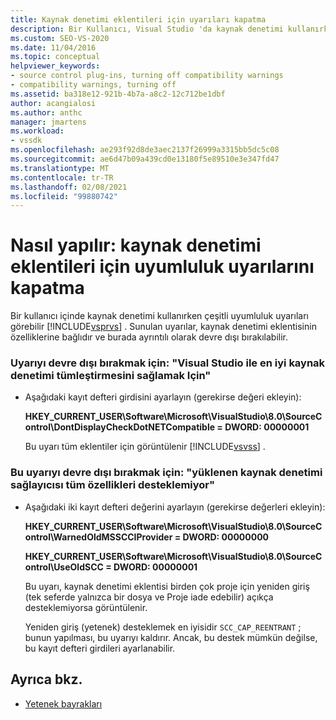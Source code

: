 ```yaml
---
title: Kaynak denetimi eklentileri için uyarıları kapatma
description: Bir Kullanıcı, Visual Studio 'da kaynak denetimi kullanırken çeşitli uyumluluk uyarıları görebilir. Bu uyarıları devre dışı bırakmayı öğrenin.
ms.custom: SEO-VS-2020
ms.date: 11/04/2016
ms.topic: conceptual
helpviewer_keywords:
- source control plug-ins, turning off compatibility warnings
- compatibility warnings, turning off
ms.assetid: ba318e12-921b-4b7a-a8c2-12c712be1dbf
author: acangialosi
ms.author: anthc
manager: jmartens
ms.workload:
- vssdk
ms.openlocfilehash: ae293f92d8de3aec2137f26999a3315bb5dc5c08
ms.sourcegitcommit: ae6d47b09a439cd0e13180f5e89510e3e347fd47
ms.translationtype: MT
ms.contentlocale: tr-TR
ms.lasthandoff: 02/08/2021
ms.locfileid: "99880742"
---
```

# <a name="how-to-turn-off-compatibility-warnings-for-source-control-plug-ins"></a>Nasıl yapılır: kaynak denetimi eklentileri için uyumluluk uyarılarını kapatma

Bir kullanıcı içinde kaynak denetimi kullanırken çeşitli uyumluluk uyarıları görebilir [!INCLUDE[vsprvs](../code-quality/includes/vsprvs_md.md)] . Sunulan uyarılar, kaynak denetimi eklentisinin özelliklerine bağlıdır ve burada ayrıntılı olarak devre dışı bırakılabilir.

### <a name="to-disable-the-warning-to-ensure-optimal-source-control-integration-with-visual-studio"></a>Uyarıyı devre dışı bırakmak için: "Visual Studio ile en iyi kaynak denetimi tümleştirmesini sağlamak Için"

- Aşağıdaki kayıt defteri girdisini ayarlayın (gerekirse değeri ekleyin):

   **HKEY_CURRENT_USER\Software\Microsoft\VisualStudio\8.0\SourceControl\DontDisplayCheckDotNETCompatible = DWORD: 00000001**

   Bu uyarı tüm eklentiler için görüntülenir [!INCLUDE[vsvss](../extensibility/includes/vsvss_md.md)] .

### <a name="to-disable-the-warning-the-installed-source-control-provider-does-not-support-all-the-capabilities"></a>Bu uyarıyı devre dışı bırakmak için: "yüklenen kaynak denetimi sağlayıcısı tüm özellikleri desteklemiyor"

- Aşağıdaki iki kayıt defteri değerini ayarlayın (gerekirse değerleri ekleyin):

     **HKEY_CURRENT_USER\Software\Microsoft\VisualStudio\8.0\SourceControl\WarnedOldMSSCCIProvider = DWORD: 00000000**

    **HKEY_CURRENT_USER\Software\Microsoft\VisualStudio\8.0\SourceControl\UseOldSCC = DWORD: 00000001**

     Bu uyarı, kaynak denetimi eklentisi birden çok proje için yeniden giriş (tek seferde yalnızca bir dosya ve Proje iade edebilir) açıkça desteklemiyorsa görüntülenir.

     Yeniden giriş (yetenek) desteklemek en iyisidir `SCC_CAP_REENTRANT` ; bunun yapılması, bu uyarıyı kaldırır. Ancak, bu destek mümkün değilse, bu kayıt defteri girdileri ayarlanabilir.

## <a name="see-also"></a>Ayrıca bkz.

- [Yetenek bayrakları](../extensibility/capability-flags.md)
